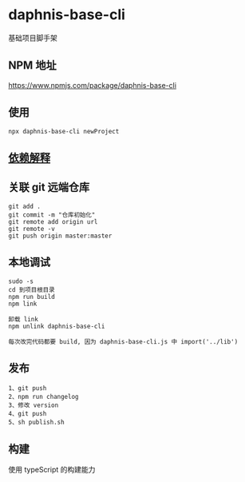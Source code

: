 # daphnis-base-cli
基础项目脚手架

## NPM 地址
https://www.npmjs.com/package/daphnis-base-cli

## 使用
```
npx daphnis-base-cli newProject
```

## [依赖解释](./DEPENDENCIES.md)

## 关联 git 远端仓库
```
git add .
git commit -m "仓库初始化"
git remote add origin url
git remote -v
git push origin master:master
```
## 本地调试
```
sudo -s
cd 到项目根目录
npm run build
npm link

卸载 link
npm unlink daphnis-base-cli

每次改完代码都要 build, 因为 daphnis-base-cli.js 中 import('../lib')
```
## 发布
```
1、git push
2、npm run changelog
3、修改 version
4、git push
5、sh publish.sh
```
## 构建
使用 typeScript 的构建能力
